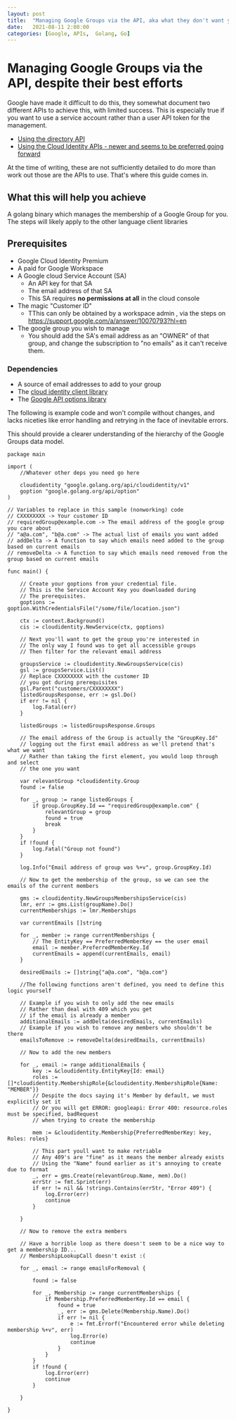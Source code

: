 ```yaml
---
layout: post
title:  "Managing Google Groups via the API, aka what they don't want you to do!"
date:   2021-08-11 2:00:00
categories: [Google, APIs,  Golang, Go]
---
```

# Managing Google Groups via the API, despite their best efforts
Google have made it difficult to do this, they somewhat document two different APIs to achieve this, with limited success. This is especially true if you want to use a service account rather than a user API token for the management.

* [Using the directory API](https://developers.google.com/admin-sdk/directory/v1/guides/manage-groups)
* [Using the Cloud Identity APIs - newer and seems to be preferred going forward](https://cloud.google.com/identity/docs/how-to/create-dynamic-groups)

At the time of writing, these are not sufficiently detailed to do more than work out those are the APIs to use. That's where this guide comes in.

## What this will help you achieve

A golang binary which manages the membership of a Google Group for you. The steps will likely apply to the other language client libraries

## Prerequisites
* Google Cloud Identity Premium
* A paid for Google Workspace
* A Google cloud Service Account (SA)
  * An API key for that SA
  * The email address of that SA
  * This SA requires **no permissions at all** in the cloud console
* The magic "Customer ID"
  * TThis can only be obtained by a workspace admin , via the steps on <https://support.google.com/a/answer/10070793?hl=en>
* The google group you wish to manage
  * You should add the SA's email address as an "OWNER" of that group, and change the subscription to "no emails" as it can't receive them.

### Dependencies
* A source of email addresses to add to your group
* The [cloud identity client library](https://pkg.go.dev/google.golang.org/api@v0.51.0/cloudidentity/v1)
* The [Google API options library](https://pkg.go.dev/google.golang.org/api@v0.52.0/option)

The following is example code and won't compile without changes, and lacks niceties like error handling and retrying in the face of inevitable errors.

This should provide a clearer understanding of the hierarchy of the Google Groups data model.



```golang
package main

import (
	//Whatever other deps you need go here

	cloudidentity "google.golang.org/api/cloudidentity/v1"
	goption "google.golang.org/api/option"
)

// Variables to replace in this sample (nonworking) code
// CXXXXXXXX -> Your customer ID
// requiredGroup@example.com -> The email address of the google group you care about
// "a@a.com", "b@a.com" -> The actual list of emails you want added
// addDelta -> A function to say which emails need added to the group based on current emails
// removeDelta -> A function to say which emails need removed from the group based on current emails

func main() {

	// Create your goptions from your credential file.
	// This is the Service Account Key you downloaded during
	// The prerequisites.
	goptions := goption.WithCredentialsFile("/some/file/location.json")

	ctx := context.Background()
	cis := cloudidentity.NewService(ctx, goptions)

	// Next you'll want to get the group you're interested in
	// The only way I found was to get all accessible groups
	// Then filter for the relevant email address

	groupsService := cloudidentity.NewGroupsService(cis)
	gsl := groupsService.List()
	// Replace CXXXXXXXX with the customer ID
	// you got during prerequisites
	gsl.Parent("customers/CXXXXXXXX")
	listedGroupsResponse, err := gsl.Do()
	if err != nil {
		log.Fatal(err)
	}

	listedGroups := listedGroupsResponse.Groups

	// The email address of the Group is actually the "GroupKey.Id"
	// logging out the first email address as we'll pretend that's what we want
	// Rather than taking the first element, you would loop through and select
	// the one you want

	var relevantGroup *cloudidentity.Group
	found := false

	for _, group := range listedGroups {
		if group.GroupKey.Id == "requiredGroup@example.com" {
			relevantGroup = group
			found = true
			break
		}
	}
	if !found {
		log.Fatal("Group not found")
	}

	log.Info("Email address of group was %+v", group.GroupKey.Id)

	// Now to get the membership of the group, so we can see the emails of the current members

	gms := cloudidentity.NewGroupsMembershipsService(cis)
	lmr, err := gms.List(groupName).Do()
	currentMemberships := lmr.Memberships

	var currentEmails []string

	for _, member := range currentMemberships {
		// The EntityKey == PreferredMemberKey == the user email
		email := member.PreferredMemberKey.Id
		currentEmails = append(currentEmails, email)
	}

	desiredEmails := []string{"a@a.com", "b@a.com"}

	//The following functions aren't defined, you need to define this logic yourself

	// Example if you wish to only add the new emails
	// Rather than deal with 409 which you get
	// if the email is already a member
	additionalEmails := addDelta(desiredEmails, currentEmails)
	// Example if you wish to remove any members who shouldn't be there
	emailsToRemove := removeDelta(desiredEmails, currentEmails)

	// Now to add the new members

	for _, email := range additionalEmails {
		key := &cloudidentity.EntityKey{Id: email}
		roles := []*cloudidentity.MembershipRole{&cloudidentity.MembershipRole{Name: "MEMBER"}}
		// Despite the docs saying it's Member by default, we must explicitly set it
		// Or you will get ERROR: googleapi: Error 400: resource.roles must be specified, badRequest
		// when trying to create the membership

		mem := &cloudidentity.Membership{PreferredMemberKey: key, Roles: roles}

		// This part youll want to make retriable
		// Any 409's are "fine" as it means the member already exists
		// Using the "Name" found earlier as it's annoying to create due to format
		_, err = gms.Create(relevantGroup.Name, mem).Do()
		errStr := fmt.Sprint(err)
		if err != nil && !strings.Contains(errStr, "Error 409") {
			log.Error(err)
			continue
		}

	}

	// Now to remove the extra members

	// Have a horrible loop as there doesn't seem to be a nice way to get a membership ID...
	// MembershipLookupCall doesn't exist :(

	for _, email := range emailsForRemoval {

		found := false

		for _, Membership := range currentMemberships {
			if Membership.PreferredMemberKey.Id == email {
				found = true
				_, err := gms.Delete(Membership.Name).Do()
				if err != nil {
					e := fmt.Errorf("Encountered error while deleting membership %+v", err)
					log.Error(e)
					continue
				}
			}
		}
		if !found {
			log.Error(err)
			continue
		}

	}

}

```


